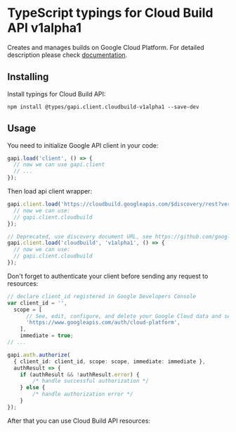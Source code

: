 # TypeScript typings for Cloud Build API v1alpha1

Creates and manages builds on Google Cloud Platform.
For detailed description please check [documentation](https://cloud.google.com/cloud-build/docs/).

## Installing

Install typings for Cloud Build API:

```
npm install @types/gapi.client.cloudbuild-v1alpha1 --save-dev
```

## Usage

You need to initialize Google API client in your code:

```typescript
gapi.load('client', () => {
  // now we can use gapi.client
  // ...
});
```

Then load api client wrapper:

```typescript
gapi.client.load('https://cloudbuild.googleapis.com/$discovery/rest?version=v1alpha1', () => {
  // now we can use:
  // gapi.client.cloudbuild
});
```

```typescript
// Deprecated, use discovery document URL, see https://github.com/google/google-api-javascript-client/blob/master/docs/reference.md#----gapiclientloadname----version----callback--
gapi.client.load('cloudbuild', 'v1alpha1', () => {
  // now we can use:
  // gapi.client.cloudbuild
});
```

Don't forget to authenticate your client before sending any request to resources:

```typescript
// declare client_id registered in Google Developers Console
var client_id = '',
  scope = [
      // See, edit, configure, and delete your Google Cloud data and see the email address for your Google Account.
      'https://www.googleapis.com/auth/cloud-platform',
    ],
    immediate = true;
// ...

gapi.auth.authorize(
  { client_id: client_id, scope: scope, immediate: immediate },
  authResult => {
    if (authResult && !authResult.error) {
        /* handle successful authorization */
    } else {
        /* handle authorization error */
    }
});
```

After that you can use Cloud Build API resources: <!-- TODO: make this work for multiple namespaces -->

```typescript
```
